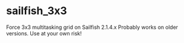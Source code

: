 # sailfish_3x3
Force 3x3 multitasking grid on Sailfish 2.1.4.x
Probably works on older versions. Use at your own risk!
